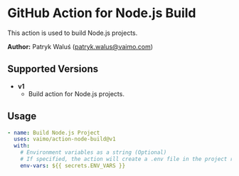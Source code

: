 # GitHub Action for Node.js Build

This action is used to build Node.js projects.

**Author:** Patryk Waluś (patryk.walus@vaimo.com)

## Supported Versions

- **v1**
    - Build action for Node.js projects.

## Usage

```yaml
- name: Build Node.js Project
  uses: vaimo/action-node-build@v1
  with:
    # Environment variables as a string (Optional)
    # If specified, the action will create a .env file in the project root.
    env-vars: ${{ secrets.ENV_VARS }}
```
